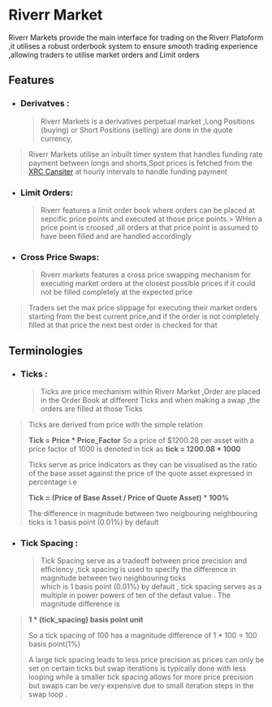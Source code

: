# **Riverr Market**

Riverr Markets provide the main interface for trading on the Riverr Platoform ,it utilises a robust orderbook system to ensure smooth trading experience ,allowing traders to utilise market orders and Limit orders

## **Features**

+ ### **Derivatves** :

   > Riverr Markets is a derivatives perpetual market ,Long Positions (buying) or Short Positions (selling) are done in the quote currency,

> Riverr Markets utilise an inbuilt timer system that handles funding rate payment between longs and shorts,Spot prices is fetched from the [XRC Cansiter](https://internetcomputer.org/docs/references/system-canisters/xrc) at hourly intervals to handle funding payment

+ ### **Limit Orders**:

   > Riverr features a limit order book where orders can be placed at sepcific price points and executed at those price points.>
   > WHen a price point is croosed ,all orders at that price point is assumed to have been filled and are handled accordingly

+ ### **Cross Price Swaps**:

   > Riverr markets features a cross price swapping mechanism for executing market orders at the closest possible prices if it could not be filled completely at the expected  price

> Traders set the max price slippage for executing their market orders starting from the best current price,and if the order is not completely filled at that price the next best order is checked for that

## **Terminologies**

+ ### **Ticks** :

   > Ticks are price mechanism within Riverr Market ,Order are placed in the Order Book at different Ticks and when making a swap ,the orders are filled at those Ticks

> Ticks are derived from price with the simple relation <br>
>
> __Tick = Price * Price_Factor__
> So a price of $1200.28 per asset with a price factor of 1000 is denoted in tick as __tick = 1200.08 * 1000__
>
> Ticks serve as price indicators as they can be visualised as the ratio of the base asset against the  price of the quote asset expressed in percentage i.e <br>
>
> __Tick = (Price of Base Asset / Price of Quote Asset) * 100%__
>
> The difference in magnitude between two neigbouring neighbouring ticks is 1 basis point (0.01%) by default

+ ### **Tick Spacing** :

   > Tick Spacing serve as a tradeoff between price precision and efficiency ,tick spacing is used to specify the difference in magnitude between two neighbouring ticks<br>
   > which is 1 basis point (0.01%) by default , tick spacing serves as a multiple in power powers of ten of the defaut value . The magnitude difference is

> __1 * (tick_spacing) basis point unit__
>
> So a tick spacing of 100 has a magnitude difference of 1 * 100 = 100 basis point(1%)<br>
>
> A large tick spacing leads to less price precision as prices can only be set on certain ticks but swap iterations is typically done with less looping while a smaller tick spacing allows for more price precision but swaps can be very expensive due to small iteration steps in the swap loop .
